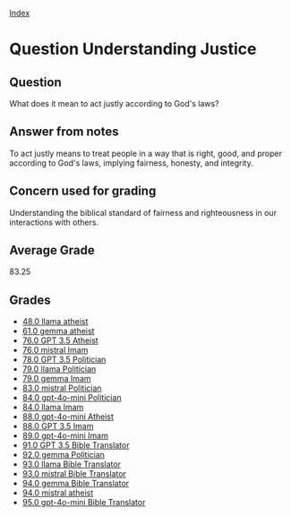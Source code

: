 
[Index](../../index.md)
# Question Understanding Justice
## Question
What does it mean to act justly according to God's laws?

## Answer from notes
To act justly means to treat people in a way that is right, good, and proper according to God's laws, implying fairness, honesty, and integrity.

## Concern used for grading
Understanding the biblical standard of fairness and righteousness in our interactions with others.

## Average Grade
83.25

## Grades
 * [48.0 llama atheist](../answers/llama_atheist/Understanding_Justice.md)
 * [61.0 gemma atheist](../answers/gemma_atheist/Understanding_Justice.md)
 * [76.0 GPT 3.5 Atheist](../answers/GPT_3.5_Atheist/Understanding_Justice.md)
 * [76.0 mistral Imam](../answers/mistral_Imam/Understanding_Justice.md)
 * [78.0 GPT 3.5 Politician](../answers/GPT_3.5_Politician/Understanding_Justice.md)
 * [79.0 llama Politician](../answers/llama_Politician/Understanding_Justice.md)
 * [79.0 gemma Imam](../answers/gemma_Imam/Understanding_Justice.md)
 * [83.0 mistral Politician](../answers/mistral_Politician/Understanding_Justice.md)
 * [84.0 gpt-4o-mini Politician](../answers/gpt-4o-mini_Politician/Understanding_Justice.md)
 * [84.0 llama Imam](../answers/llama_Imam/Understanding_Justice.md)
 * [88.0 gpt-4o-mini Atheist](../answers/gpt-4o-mini_Atheist/Understanding_Justice.md)
 * [88.0 GPT 3.5 Imam](../answers/GPT_3.5_Imam/Understanding_Justice.md)
 * [89.0 gpt-4o-mini Imam](../answers/gpt-4o-mini_Imam/Understanding_Justice.md)
 * [91.0 GPT 3.5 Bible Translator](../answers/GPT_3.5_Bible_Translator/Understanding_Justice.md)
 * [92.0 gemma Politician](../answers/gemma_Politician/Understanding_Justice.md)
 * [93.0 llama Bible Translator](../answers/llama_Bible_Translator/Understanding_Justice.md)
 * [93.0 mistral Bible Translator](../answers/mistral_Bible_Translator/Understanding_Justice.md)
 * [94.0 gemma Bible Translator](../answers/gemma_Bible_Translator/Understanding_Justice.md)
 * [94.0 mistral atheist](../answers/mistral_atheist/Understanding_Justice.md)
 * [95.0 gpt-4o-mini Bible Translator](../answers/gpt-4o-mini_Bible_Translator/Understanding_Justice.md)
